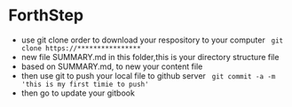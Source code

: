 # ForthStep

- use git clone order to download your respository to your computer
  ` git clone https://****************`
- new file SUMMARY.md in this folder,this is your directory structure file
- based on SUMMARY.md, to new your content file
- then use git to push your local file to github server
  ` git commit -a -m 'this is my first timie to push'`
- then go to update your gitbook 
